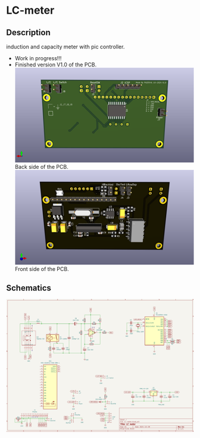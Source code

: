 # LC-meter
## Description
induction and capacity meter with pic controller.
*  Work in progress!!!
*  Finished version V1.0 of the PCB.
 ![Backside of the PCB](Pictures/LC-meter_pcb_back.png)
 Back side of the PCB.
 ![Front side of the PCB](Pictures/LC-meter_pcb_front.png)
 Front side of the PCB.
## Schematics
  ![schematic_v1](Pictures/LC-meter_schematic_V1.0.png)
<!--stackedit_data:
eyJoaXN0b3J5IjpbLTg0MDYxMjgyM119
-->
